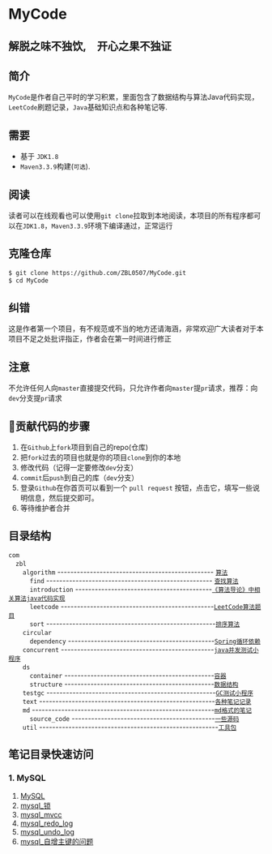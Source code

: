 # MyCode  
## 解脱之味不独饮,&emsp;开心之果不独证  

## 简介
`MyCode`是作者自己平时的学习积累，里面包含了数据结构与算法Java代码实现，`LeetCode`刷题记录，`Java`基础知识点和各种笔记等.  

## 需要
* 基于 `JDK1.8`
* `Maven3.3.9`构建(`可选`). 

## 阅读    
读者可以在线观看也可以使用`git clone`拉取到本地阅读，本项目的所有程序都可以在`JDK1.8`，`Maven3.3.9`环境下编译通过，正常运行  

## 克隆仓库
```bash
$ git clone https://github.com/ZBL0507/MyCode.git
$ cd MyCode
```

## 纠错
这是作者第一个项目，有不规范或不当的地方还请海涵，非常欢迎广大读者对于本项目不足之处批评指正，作者会在第一时间进行修正   
## 注意
不允许任何人向`master`直接提交代码，只允许作者向`master`提`pr`请求，推荐：向`dev`分支提`pr`请求 

## 🧬贡献代码的步骤

1. 在`Github`上`fork`项目到自己的repo(仓库)
2. 把`fork`过去的项目也就是你的项目`clone`到你的本地
3. 修改代码（记得一定要修改`dev`分支）
4. `commit`后`push`到自己的库（`dev`分支）
5. 登录`Github`在你首页可以看到一个 `pull request` 按钮，点击它，填写一些说明信息，然后提交即可。
6. 等待维护者合并

## 目录结构   
`com`   
&emsp;`zbl`  
&emsp;&emsp;`algorithm` ------------------------------------------------ [`算法`](./src/main/java/com/zbl/algorithm/)   
&emsp;&emsp;&emsp;`find`  --------------------------------------------------- [`查找算法`](./src/main/java/com/zbl/algorithm/find/)    
&emsp;&emsp;&emsp;`introduction`  ------------------------------------------[`《算法导论》中相关算法java代码实现`](./src/main/java/com/zbl/algorithm/introduction/)     
&emsp;&emsp;&emsp;`leetcode`  -----------------------------------------------[`LeetCode算法题目`](./src/main/java/com/zbl/algorithm/leetcode/)       
&emsp;&emsp;&emsp;`sort`  ----------------------------------------------------[`排序算法`](./src/main/java/com/zbl/algorithm/sort/)     
&emsp;&emsp;`circular`     
&emsp;&emsp;&emsp;`dependency`  ---------------------------------------------[`Spring循环依赖`](./src/main/java/com/zbl/circular/dependency/)      
&emsp;&emsp;`concurrent`  -----------------------------------------------[`java并发测试小程序`](./src/main/java/com/zbl/concurrent/)      
&emsp;&emsp;`ds`   
&emsp;&emsp;&emsp;`container`  ----------------------------------------------[`容器`](./src/main/java/com/zbl/ds/container)     
&emsp;&emsp;&emsp;`structure`  ----------------------------------------------[`数据结构`](./src/main/java/com/zbl/ds/structure)     
&emsp;&emsp;`testgc`  ----------------------------------------------------[`GC测试小程序`](./src/main/java/com/zbl/testgc)     
&emsp;&emsp;`text`  ------------------------------------------------------[`各种笔记记录`](./src/main/java/com/zbl/text)      
&emsp;&emsp;`md`  --------------------------------------------------------[`md格式的笔记`](./src/main/java/com/zbl/md)      
&emsp;&emsp;&emsp;`source_code`  --------------------------------------------[`一些源码`](./src/main/java/com/zbl/text/source_code)      
&emsp;&emsp;`util`  -------------------------------------------------------[`工具包`](./src/main/java/com/zbl/util)     


## 笔记目录快速访问
### 1. MySQL 
  1. [MySQL](./src/main/java/com/zbl/md/mysql/MySQL.md)  
  2. [mysql_锁](./src/main/java/com/zbl/md/mysql/mysql_锁.md)  
  2. [mysql_mvcc](./src/main/java/com/zbl/md/mysql/mysql_mvcc.md)  
  3. [mysql_redo_log](./src/main/java/com/zbl/md/mysql/mysql_redo_log.md)  
  4. [mysql_undo_log](./src/main/java/com/zbl/md/mysql/mysql_undo_log.md)  
  4. [mysql_自增主键的问题](./src/main/java/com/zbl/md/mysql/mysql_自增主键的问题.md)  



